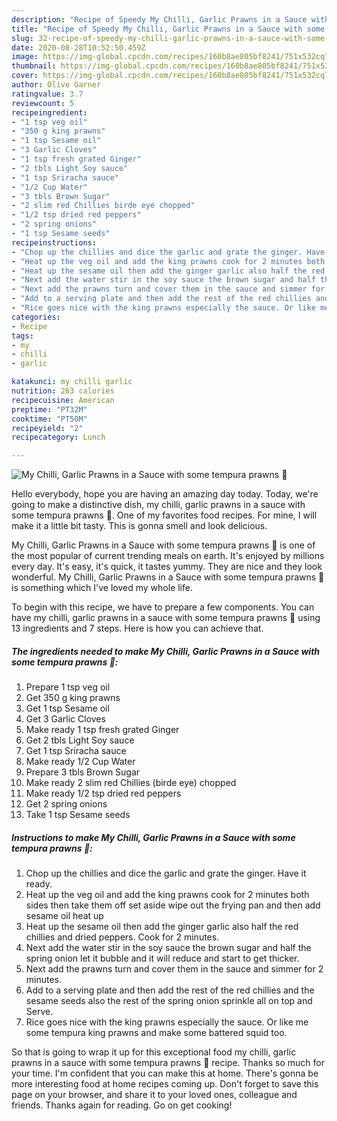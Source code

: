 ```yaml
---
description: "Recipe of Speedy My Chilli, Garlic Prawns in a Sauce with some tempura prawns 🥰"
title: "Recipe of Speedy My Chilli, Garlic Prawns in a Sauce with some tempura prawns 🥰"
slug: 32-recipe-of-speedy-my-chilli-garlic-prawns-in-a-sauce-with-some-tempura-prawns
date: 2020-08-28T10:52:50.459Z
image: https://img-global.cpcdn.com/recipes/160b8ae805bf8241/751x532cq70/my-chilli-garlic-prawns-in-a-sauce-with-some-tempura-prawns-🥰-recipe-main-photo.jpg
thumbnail: https://img-global.cpcdn.com/recipes/160b8ae805bf8241/751x532cq70/my-chilli-garlic-prawns-in-a-sauce-with-some-tempura-prawns-🥰-recipe-main-photo.jpg
cover: https://img-global.cpcdn.com/recipes/160b8ae805bf8241/751x532cq70/my-chilli-garlic-prawns-in-a-sauce-with-some-tempura-prawns-🥰-recipe-main-photo.jpg
author: Olive Garner
ratingvalue: 3.7
reviewcount: 5
recipeingredient:
- "1 tsp veg oil"
- "350 g king prawns"
- "1 tsp Sesame oil"
- "3 Garlic Cloves"
- "1 tsp fresh grated Ginger"
- "2 tbls Light Soy sauce"
- "1 tsp Sriracha sauce"
- "1/2 Cup Water"
- "3 tbls Brown Sugar"
- "2 slim red Chillies birde eye chopped"
- "1/2 tsp dried red peppers"
- "2 spring onions"
- "1 tsp Sesame seeds"
recipeinstructions:
- "Chop up the chillies and dice the garlic and grate the ginger. Have it ready."
- "Heat up the veg oil and add the king prawns cook for 2 minutes both sides then take them off set aside wipe out the frying pan and then add sesame oil heat up"
- "Heat up the sesame oil then add the ginger garlic also half the red chillies and dried peppers. Cook for 2 minutes."
- "Next add the water stir in the soy sauce the brown sugar and half the spring onion let it bubble and it will reduce and start to get thicker."
- "Next add the prawns turn and cover them in the sauce and simmer for 2 minutes."
- "Add to a serving plate and then add the rest of the red chillies and the sesame seeds also the rest of the spring onion sprinkle all on top and Serve."
- "Rice goes nice with the king prawns especially the sauce. Or like me some tempura king prawns and make some battered squid too."
categories:
- Recipe
tags:
- my
- chilli
- garlic

katakunci: my chilli garlic 
nutrition: 263 calories
recipecuisine: American
preptime: "PT32M"
cooktime: "PT50M"
recipeyield: "2"
recipecategory: Lunch

---
```



![My Chilli, Garlic Prawns in a Sauce with some tempura prawns 🥰](https://img-global.cpcdn.com/recipes/160b8ae805bf8241/751x532cq70/my-chilli-garlic-prawns-in-a-sauce-with-some-tempura-prawns-🥰-recipe-main-photo.jpg)

Hello everybody, hope you are having an amazing day today. Today, we're going to make a distinctive dish, my chilli, garlic prawns in a sauce with some tempura prawns 🥰. One of my favorites food recipes. For mine, I will make it a little bit tasty. This is gonna smell and look delicious.



My Chilli, Garlic Prawns in a Sauce with some tempura prawns 🥰 is one of the most popular of current trending meals on earth. It's enjoyed by millions every day. It's easy, it's quick, it tastes yummy. They are nice and they look wonderful. My Chilli, Garlic Prawns in a Sauce with some tempura prawns 🥰 is something which I've loved my whole life.


To begin with this recipe, we have to prepare a few components. You can have my chilli, garlic prawns in a sauce with some tempura prawns 🥰 using 13 ingredients and 7 steps. Here is how you can achieve that.

<!--inarticleads1-->

##### The ingredients needed to make My Chilli, Garlic Prawns in a Sauce with some tempura prawns 🥰:

1. Prepare 1 tsp veg oil
1. Get 350 g king prawns
1. Get 1 tsp Sesame oil
1. Get 3 Garlic Cloves
1. Make ready 1 tsp fresh grated Ginger
1. Get 2 tbls Light Soy sauce
1. Get 1 tsp Sriracha sauce
1. Make ready 1/2 Cup Water
1. Prepare 3 tbls Brown Sugar
1. Make ready 2 slim red Chillies (birde eye) chopped
1. Make ready 1/2 tsp dried red peppers
1. Get 2 spring onions
1. Take 1 tsp Sesame seeds




<!--inarticleads2-->

##### Instructions to make My Chilli, Garlic Prawns in a Sauce with some tempura prawns 🥰:

1. Chop up the chillies and dice the garlic and grate the ginger. Have it ready.
1. Heat up the veg oil and add the king prawns cook for 2 minutes both sides then take them off set aside wipe out the frying pan and then add sesame oil heat up
1. Heat up the sesame oil then add the ginger garlic also half the red chillies and dried peppers. Cook for 2 minutes.
1. Next add the water stir in the soy sauce the brown sugar and half the spring onion let it bubble and it will reduce and start to get thicker.
1. Next add the prawns turn and cover them in the sauce and simmer for 2 minutes.
1. Add to a serving plate and then add the rest of the red chillies and the sesame seeds also the rest of the spring onion sprinkle all on top and Serve.
1. Rice goes nice with the king prawns especially the sauce. Or like me some tempura king prawns and make some battered squid too.




So that is going to wrap it up for this exceptional food my chilli, garlic prawns in a sauce with some tempura prawns 🥰 recipe. Thanks so much for your time. I'm confident that you can make this at home. There's gonna be more interesting food at home recipes coming up. Don't forget to save this page on your browser, and share it to your loved ones, colleague and friends. Thanks again for reading. Go on get cooking!
